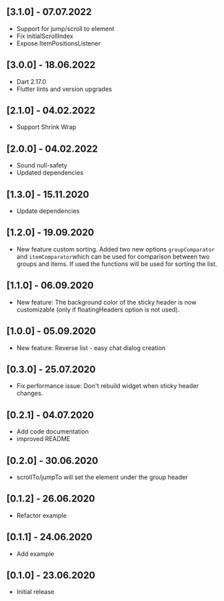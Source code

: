 ## [3.1.0] - 07.07.2022

* Support for jump/scroll to element
* Fix initialScrollIndex 
* Expose ItemPositionsListener 

## [3.0.0] - 18.06.2022

* Dart 2.17.0
* Flutter lints and version upgrades

## [2.1.0] - 04.02.2022

* Support Shrink Wrap

## [2.0.0] - 04.02.2022

* Sound null-safety
* Updated dependencies

## [1.3.0] - 15.11.2020

* Update dependencies

## [1.2.0] - 19.09.2020

* New feature custom sorting. Added two new options `groupComparator` and `itemComparator`which can be used for comparison between two groups and items. If used the functions will be used for sorting the list.

## [1.1.0] - 06.09.2020

* New feature: The background color of the sticky header is now customizable (only if floatingHeaders option is not used).

## [1.0.0] - 05.09.2020

* New feature: Reverse list - easy chat dialog creation

## [0.3.0] - 25.07.2020

* Fix performance issue: Don't rebuild widget when sticky header changes.

## [0.2.1] - 04.07.2020

* Add code documentation
* improved README

## [0.2.0] - 30.06.2020

* scrollTo/jumpTo will set the element under the group header

## [0.1.2] - 26.06.2020

* Refactor example

## [0.1.1] - 24.06.2020

* Add example

## [0.1.0] - 23.06.2020

* Initial release